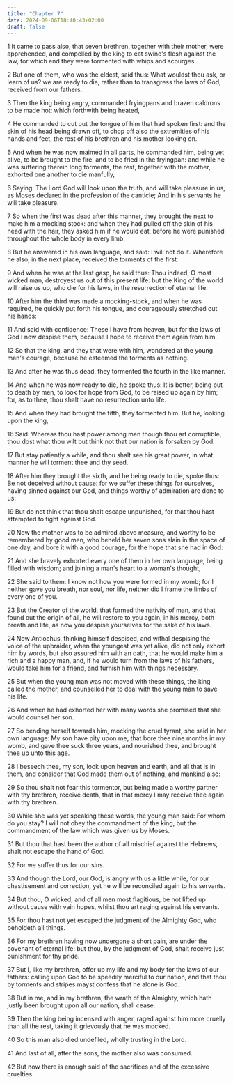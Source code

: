 ```yaml
---
title: "Chapter 7"
date: 2024-09-06T18:40:43+02:00
draft: false
---
```




1 It came to pass also, that seven brethren, together with their mother, were apprehended, and compelled by the king to eat swine's flesh against the law, for which end they were tormented with whips and scourges.

2 But one of them, who was the eldest, said thus: What wouldst thou ask, or learn of us? we are ready to die, rather than to transgress the laws of God, received from our fathers.

3 Then the king being angry, commanded fryingpans and brazen caldrons to be made hot: which forthwith being heated,

4 He commanded to cut out the tongue of him that had spoken first: and the skin of his head being drawn off, to chop off also the extremities of his hands and feet, the rest of his brethren and his mother looking on.

6 And when he was now maimed in all parts, he commanded him, being yet alive, to be brought to the fire, and to be fried in the fryingpan: and while he was suffering therein long torments, the rest, together with the mother, exhorted one another to die manfully,

6 Saying: The Lord God will look upon the truth, and will take pleasure in us, as Moses declared in the profession of the canticle; And in his servants he will take pleasure.

7 So when the first was dead after this manner, they brought the next to make him a mocking stock: and when they had pulled off the skin of his head with the hair, they asked him if he would eat, before he were punished throughout the whole body in every limb.

8 But he answered in his own language, and said: I will not do it. Wherefore he also, in the next place, received the torments of the first:

9 And when he was at the last gasp, he said thus: Thou indeed, O most wicked man, destroyest us out of this present life: but the King of the world will raise us up, who die for his laws, in the resurrection of eternal life.

10 After him the third was made a mocking-stock, and when he was required, he quickly put forth his tongue, and courageously stretched out his hands:

11 And said with confidence: These I have from heaven, but for the laws of God I now despise them, because I hope to receive them again from him.

12 So that the king, and they that were with him, wondered at the young man's courage, because he esteemed the torments as nothing.

13 And after he was thus dead, they tormented the fourth in the like manner.

14 And when he was now ready to die, he spoke thus: It is better, being put to death by men, to look for hope from God, to be raised up again by him; for, as to thee, thou shalt have no resurrection unto life.

15 And when they had brought the fifth, they tormented him. But he, looking upon the king,

16 Said: Whereas thou hast power among men though thou art corruptible, thou dost what thou wilt but think not that our nation is forsaken by God.

17 But stay patiently a while, and thou shalt see his great power, in what manner he will torment thee and thy seed.

18 After him they brought the sixth, and he being ready to die, spoke thus: Be not deceived without cause: for we suffer these things for ourselves, having sinned against our God, and things worthy of admiration are done to us:

19 But do not think that thou shalt escape unpunished, for that thou hast attempted to fight against God.

20 Now the mother was to be admired above measure, and worthy to be remembered by good men, who beheld her seven sons slain in the space of one day, and bore it with a good courage, for the hope that she had in God:

21 And she bravely exhorted every one of them in her own language, being filled with wisdom; and joining a man's heart to a woman's thought,

22 She said to them: I know not how you were formed in my womb; for I neither gave you breath, nor soul, nor life, neither did I frame the limbs of every one of you.

23 But the Creator of the world, that formed the nativity of man, and that found out the origin of all, he will restore to you again, in his mercy, both breath and life, as now you despise yourselves for the sake of his laws.

24 Now Antiochus, thinking himself despised, and withal despising the voice of the upbraider, when the youngest was yet alive, did not only exhort him by words, but also assured him with an oath, that he would make him a rich and a happy man, and, if he would turn from the laws of his fathers, would take him for a friend, and furnish him with things necessary.

25 But when the young man was not moved with these things, the king called the mother, and counselled her to deal with the young man to save his life.

26 And when he had exhorted her with many words she promised that she would counsel her son.

27 So bending herself towards him, mocking the cruel tyrant, she said in her own language: My son have pity upon me, that bore thee nine months in my womb, and gave thee suck three years, and nourished thee, and brought thee up unto this age.

28 I beseech thee, my son, look upon heaven and earth, and all that is in them, and consider that God made them out of nothing, and mankind also:

29 So thou shalt not fear this tormentor, but being made a worthy partner with thy brethren, receive death, that in that mercy I may receive thee again with thy brethren.

30 While she was yet speaking these words, the young man said: For whom do you stay? I will not obey the commandment of the king, but the commandment of the law which was given us by Moses.

31 But thou that hast been the author of all mischief against the Hebrews, shalt not escape the hand of God.

32 For we suffer thus for our sins.

33 And though the Lord, our God, is angry with us a little while, for our chastisement and correction, yet he will be reconciled again to his servants.

34 But thou, O wicked, and of all men most flagitious, be not lifted up without cause with vain hopes, whilst thou art raging against his servants.

35 For thou hast not yet escaped the judgment of the Almighty God, who beholdeth all things.

36 For my brethren having now undergone a short pain, are under the covenant of eternal life: but thou, by the judgment of God, shalt receive just punishment for thy pride.

37 But I, like my brethren, offer up my life and my body for the laws of our fathers: calling upon God to be speedily merciful to our nation, and that thou by torments and stripes mayst confess that he alone is God.

38 But in me, and in my brethren, the wrath of the Almighty, which hath justly been brought upon all our nation, shall cease.

39 Then the king being incensed with anger, raged against him more cruelly than all the rest, taking it grievously that he was mocked.

40 So this man also died undefiled, wholly trusting in the Lord.

41 And last of all, after the sons, the mother also was consumed.

42 But now there is enough said of the sacrifices and of the excessive cruelties.

